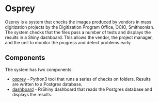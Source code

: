 # Osprey

Osprey is a system that checks the images produced by vendors in mass digitization projects by the Digitization Program Office, OCIO, Smithsonian. The system checks that the files pass a number of tests and displays the results in a Shiny dashboard. This allows the vendor, the project manager, and the unit to monitor the progress and detect problems early.

## Components

The system has two components:

 * [osprey](osprey) - Python3 tool that runs a series of checks on folders. Results are written to a Postgres database.
 * [dashboard](dashboard) - R/Shiny dashboard that reads the Postgres database and displays the results.

